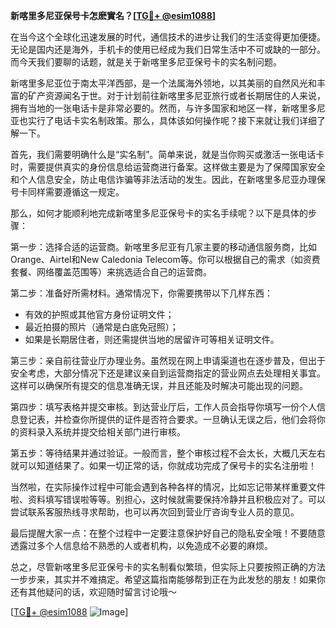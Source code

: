 **新喀里多尼亚保号卡怎麽實名？[[TG💪+ @esim1088](https://t.me/s/esim1088)]**

在当今这个全球化迅速发展的时代，通信技术的进步让我们的生活变得更加便捷。无论是国内还是海外，手机卡的使用已经成为我们日常生活中不可或缺的一部分。而今天我们要聊的话题，就是关于新喀里多尼亚保号卡的实名制问题。

新喀里多尼亚位于南太平洋西部，是一个法属海外领地，以其美丽的自然风光和丰富的矿产资源闻名于世。对于计划前往新喀里多尼亚旅行或者长期居住的人来说，拥有当地的一张电话卡是非常必要的。然而，与许多国家和地区一样，新喀里多尼亚也实行了电话卡实名制政策。那么，具体该如何操作呢？接下来就让我们详细了解一下。

首先，我们需要明确什么是“实名制”。简单来说，就是当你购买或激活一张电话卡时，需要提供真实的身份信息给运营商进行备案。这样做主要是为了保障国家安全和个人信息安全，防止电信诈骗等非法活动的发生。因此，在新喀里多尼亚办理保号卡同样需要遵循这一规定。

那么，如何才能顺利地完成新喀里多尼亚保号卡的实名手续呢？以下是具体的步骤：

第一步：选择合适的运营商。新喀里多尼亚有几家主要的移动通信服务商，比如Orange、Airtel和New Caledonia Telecom等。你可以根据自己的需求（如资费套餐、网络覆盖范围等）来挑选适合自己的运营商。

第二步：准备好所需材料。通常情况下，你需要携带以下几样东西：
- 有效的护照或其他官方身份证明文件；
- 最近拍摄的照片（通常是白底免冠照）；
- 如果是长期居住者，则还需提供当地的居留许可等相关证明文件。

第三步：亲自前往营业厅办理业务。虽然现在网上申请渠道也在逐步普及，但出于安全考虑，大部分情况下还是建议亲自到运营商指定的营业网点去处理相关事宜。这样可以确保所有提交的信息准确无误，并且还能及时解决可能出现的问题。

第四步：填写表格并提交审核。到达营业厅后，工作人员会指导你填写一份个人信息登记表，并检查你所提供的证件是否符合要求。一旦确认无误之后，他们会将你的资料录入系统并提交给相关部门进行审核。

第五步：等待结果并通过验证。一般而言，整个审核过程不会太长，大概几天左右就可以知道结果了。如果一切正常的话，你就成功完成了保号卡的实名注册啦！

当然啦，在实际操作过程中可能会遇到各种各样的情况，比如忘记带某样重要文件啦、资料填写错误啦等等。别担心，这时候就需要保持冷静并且积极应对了。可以尝试联系客服热线寻求帮助，也可以再次回到营业厅咨询专业人员的意见。

最后提醒大家一点：在整个过程中一定要注意保护好自己的隐私安全哦！不要随意透露过多个人信息给不熟悉的人或者机构，以免造成不必要的麻烦。

总之，尽管新喀里多尼亚保号卡的实名制看似繁琐，但实际上只要按照正确的方法一步步来，其实并不难搞定。希望这篇指南能够帮到正在为此发愁的朋友！如果你还有其他疑问的话，欢迎随时留言讨论哦～

[[TG💪+ @esim1088](https://t.me/s/esim1088) ![Image](https://i.postimg.cc/4NQfJmqS/Snipaste-2025-05-13-00-14-12.png)]